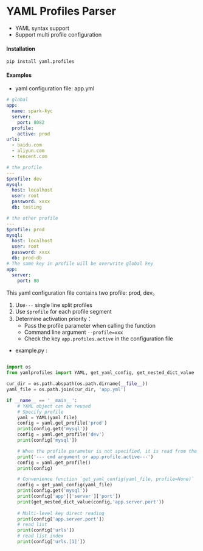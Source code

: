 # YAML Profiles Parser

- YAML syntax support
- Support multi profile configuration

#### Installation
```
pip install yaml.profiles
```

#### Examples

- yaml configuration file: app.yml

```yaml
# global
app:
  name: spark-kyc
  server:
    port: 8082
  profile:
    active: prod
urls:
  - baidu.com
  - aliyun.com
  - tencent.com

# the profile
---
$profile: dev 
mysql:
  host: localhost
  user: root
  password: xxxx
  db: testing

# the other profile
---
$profile: prod
mysql:
  host: localhost
  user: root
  password: xxxx
  db: prod-db
# The same key in profile will be overwrite global key
app:
  server:
    port: 80
```

This yaml configuration file contains two profile: prod, dev。
1. Use`---` single line split profiles
2. Use `$profile` for each profile segment
3. Determine activation priority：
    - Pass the profile parameter when calling the function
    - Command line argument `--profile=xxx`
    - Check the key `app.profiles.active` in the configuration file

- example.py :

```python

import os
from yamlprofiles import YAML, get_yaml_config, get_nested_dict_value

cur_dir = os.path.abspath(os.path.dirname(__file__))
yaml_file = os.path.join(cur_dir, 'app.yml')

if __name__ == '__main__':
    # YAML object can be reused
    # Specify profile
    yaml = YAML(yaml_file)
    config = yaml.get_profile('prod')
    print(config.get('mysql'))
    config = yaml.get_profile('dev')
    print(config['mysql'])

    # When the profile parameter is not specified, it is read from the command line parameter `-- profile`, if it is not specified, the `app.profile.active` field in the configuration file is read
    print('--- cmd argument or app.profile.active---')
    config = yaml.get_profile()
    print(config)

    # Convenience function `get_yaml_config(yaml_file, profile=None)`
    config = get_yaml_config(yaml_file)
    print(config.get('mysql'))
    print(config['app']['server']['port'])
    print(get_nested_dict_value(config,'app.server.port'))
    
    # Multi-level key direct reading
    print(config['app.server.port'])
    # read list
    print(config['urls'])
    # read list index
    print(config['urls.[1]'])
```
